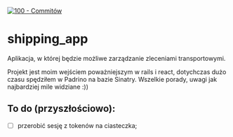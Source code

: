 [![100 - Commitów](https://img.shields.io/badge/100-Commitów-2ea44f)](https://100commitow.pl/)
# shipping_app
Aplikacja, w której będzie możliwe zarządzanie zleceniami transportowymi.


















Projekt jest moim wejściem poważniejszym w rails i react, dotychczas dużo czasu spędziłem w Padrino na bazie Sinatry. Wszelkie porady, uwagi jak najbardziej mile widziane :))
















## To do (przyszłościowo):
- [ ] przerobić sesję z tokenów na ciasteczka;
